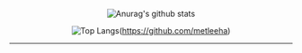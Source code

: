 

<div align=center>

![Anurag's github stats](https://github-readme-stats.vercel.app/api?username=ohbyul&show_icons=true&theme=radical) 

![Top Langs](https://github-readme-stats.vercel.app/api/top-langs/?username=chobkyu&layout=compact&theme=tokyonight%20&langs_count=20)(https://github.com/metleeha)

<hr>
 
<!--![Top Langs](https://github-readme-stats.vercel.app/api/top-langs/?username=chobkyu&layout=compact&theme=tokyonight%20&langs_count=20)-->

